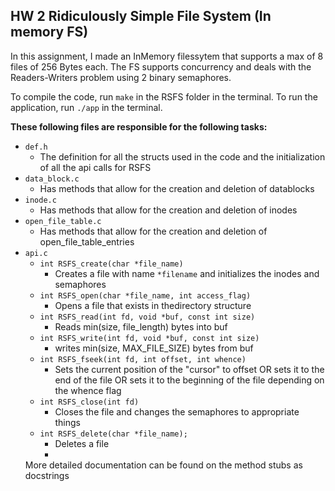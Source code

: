 ## HW 2 Ridiculously Simple File System (In memory FS)

In this assignment, I made an InMemory filessytem that supports a max of 8 files of 256 Bytes each.
The FS supports concurrency and deals with the Readers-Writers problem using 2 binary semaphores. 

To compile the code, run `make` in the RSFS folder in the terminal.
To run the application, run `./app` in the terminal.

**These following files are responsible for the following tasks:**
  - `def.h`
    - The definition for all the structs used in the code and the initialization of all the api calls for RSFS
  - `data_block.c`
    - Has methods that allow for the creation and deletion of datablocks
  - `inode.c`
    - Has methods that allow for the creation and deletion of inodes
  - `open_file_table.c`
    - Has methods that allow for the creation and deletion of open_file_table_entries
  - `api.c`
    - `int RSFS_create(char *file_name)`
      - Creates a file with name `*filename` and initializes the inodes and semaphores
    - `int RSFS_open(char *file_name, int access_flag)`
      - Opens a file that exists in thedirectory structure
    - `int RSFS_read(int fd, void *buf, const int size)`
      - Reads min(size, file_length) bytes into buf
    - `int RSFS_write(int fd, void *buf, const int size)`
      - writes min(size, MAX_FILE_SIZE) bytes from buf
    - `int RSFS_fseek(int fd, int offset, int whence)`
      - Sets the current position of the "cursor" to offset OR sets it to the end of the file OR sets it to the beginning of the file depending on the whence flag
    - `int RSFS_close(int fd)`
      - Closes the file and changes the semaphores to appropriate things 
    - `int RSFS_delete(char *file_name);`
      - Deletes a file
      - 
    More detailed documentation can be found on the method stubs as docstrings



